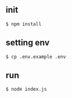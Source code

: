 ## init

```
$ npm install
```

## setting env

```
$ cp .env.example .env
```

## run

```
$ node index.js
```